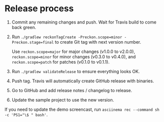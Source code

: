 # Release process

1. Commit any remaining changes and push. Wait for Travis build to come back green.
2. Run `./gradlew reckonTagCreate -Preckon.scope=minor -Preckon.stage=final` to create Git tag with next version number.

   Use `reckon.scope=major` for major changes (v1.0.0 to v2.0.0), `reckon.scope=minor` for minor changes (v0.3.0 to v0.4.0),
   and `reckon.scope=patch` for patches (v0.1.0 to v0.1.1).

3. Run `./gradlew validateRelease` to ensure everything looks OK.
4. Push tag. Travis will automatically create GitHub release with binaries.
5. Go to GitHub and add release notes / changelog to release.
6. Update the sample project to use the new version.

If you need to update the demo screencast, run `asciinema rec --command sh -c 'PS1="\$ " bash'`.
